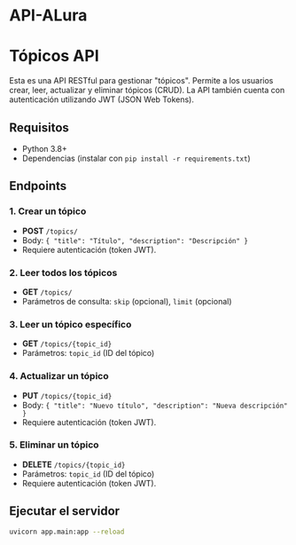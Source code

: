 # API-ALura

# Tópicos API

Esta es una API RESTful para gestionar "tópicos". Permite a los usuarios crear, leer, actualizar y eliminar tópicos (CRUD). La API también cuenta con autenticación utilizando JWT (JSON Web Tokens).

## Requisitos

- Python 3.8+
- Dependencias (instalar con `pip install -r requirements.txt`)

## Endpoints

### 1. **Crear un tópico**
   - **POST** `/topics/`
   - Body: `{ "title": "Título", "description": "Descripción" }`
   - Requiere autenticación (token JWT).

### 2. **Leer todos los tópicos**
   - **GET** `/topics/`
   - Parámetros de consulta: `skip` (opcional), `limit` (opcional)

### 3. **Leer un tópico específico**
   - **GET** `/topics/{topic_id}`
   - Parámetros: `topic_id` (ID del tópico)

### 4. **Actualizar un tópico**
   - **PUT** `/topics/{topic_id}`
   - Body: `{ "title": "Nuevo título", "description": "Nueva descripción" }`
   - Requiere autenticación (token JWT).

### 5. **Eliminar un tópico**
   - **DELETE** `/topics/{topic_id}`
   - Parámetros: `topic_id` (ID del tópico)
   - Requiere autenticación (token JWT).

## Ejecutar el servidor

```bash
uvicorn app.main:app --reload
